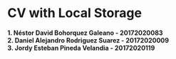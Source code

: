 # CV with Local Storage

__1. Néstor David Bohorquez Galeano - 20172020083__   
__2. Daniel Alejandro Rodriguez Suarez - 20172020009__   
__3. Jordy Esteban Pineda Velandia - 20172020119__
